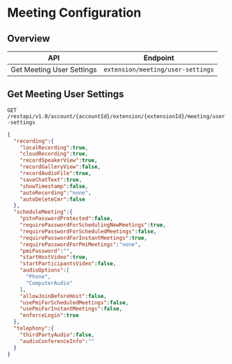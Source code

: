 # Meeting Configuration

## Overview

| API | Endpoint |
|-----|----------|
| Get Meeting User Settings | `extension/meeting/user-settings` |

## Get Meeting User Settings

`GET /restapi/v1.0/account/{accountId}/extension/{extensionId}/meeting/user-settings`

```json
{
  "recording":{
    "localRecording":true,
    "cloudRecording":true,
    "recordSpeakerView":true,
    "recordGalleryView":false,
    "recordAudioFile":true,
    "saveChatText":true,
    "showTimestamp":false,
    "autoRecording":"none",
    "autoDeleteCmr":false
  },
  "scheduleMeeting":{
    "pstnPasswordProtected":false,
    "requirePasswordForSchedulingNewMeetings":true,
    "requirePasswordForScheduledMeetings":false,
    "requirePasswordForInstantMeetings":true,
    "requirePasswordForPmiMeetings":"none",
    "pmiPassword":"",
    "startHostVideo":true,
    "startParticipantsVideo":false,
    "audioOptions":[
      "Phone",
      "ComputerAudio"
    ],
    "allowJoinBeforeHost":false,
    "usePmiForScheduledMeetings":false,
    "usePmiForInstantMeetings":false,
    "enforceLogin":true
  },
  "telephony":{
    "thirdPartyAudio":false,
    "audioConferenceInfo":""
  }
}
```